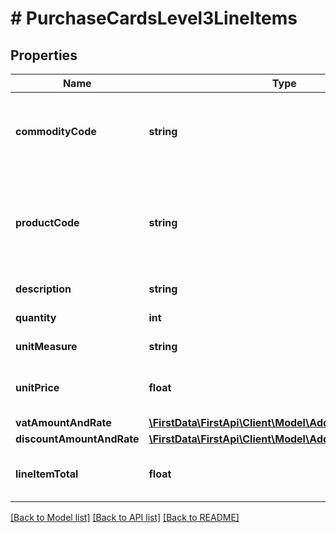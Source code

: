 # # PurchaseCardsLevel3LineItems

## Properties

Name | Type | Description | Notes
------------ | ------------- | ------------- | -------------
**commodityCode** | **string** | The commodity code used to classify the item purchased. | [optional] 
**productCode** | **string** | Merchant product identifier/the Universal Product Code (UPC) of the item purchased. | [optional] 
**description** | **string** | The description. | [optional] 
**quantity** | **int** | The quantity. | [optional] 
**unitMeasure** | **string** | The unit of measure. | [optional] 
**unitPrice** | **float** | Rate amount in 3 decimal 12 bytes total digit. | [optional] 
**vatAmountAndRate** | [**\FirstData\FirstApi\Client\Model\AdditionalAmountRate**](AdditionalAmountRate.md) |  | [optional] 
**discountAmountAndRate** | [**\FirstData\FirstApi\Client\Model\AdditionalAmountRate**](AdditionalAmountRate.md) |  | [optional] 
**lineItemTotal** | **float** | Rate amount in 3 decimal 12 bytes total digit. | [optional] 

[[Back to Model list]](../../README.md#documentation-for-models) [[Back to API list]](../../README.md#documentation-for-api-endpoints) [[Back to README]](../../README.md)


